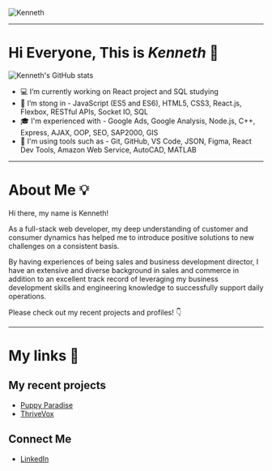 ![Kenneth](https://media-exp1.licdn.com/dms/image/C5616AQFnbuwaEBfImw/profile-displaybackgroundimage-shrink_200_800/0/1632790847889?e=1643846400&v=beta&t=EDesJUg72wxWha15VyttS22iTicY4U4dLHCE0BdnLIw)



---

# Hi Everyone, This is *Kenneth* :satellite:

![Kenneth's GitHub stats](https://github-readme-stats.vercel.app/api?username=Kenneth-Y-Wang&show_icons=true&theme=github_dark&hide=stars,contribs)

- :computer: I’m currently working on React project and SQL studying
- :muscle: I’m stong in - JavaScript (ES5 and ES6), HTML5, CSS3, React.js, Flexbox, RESTful APIs, Socket IO, SQL
- :mortar_board: I'm experienced with - Google Ads, Google Analysis, Node.js, C++, Express, AJAX, OOP, SEO, SAP2000, GIS
- :wrench: I'm using tools such as - Git, GitHub, VS Code, JSON, Figma, React Dev Tools, Amazon Web Service, AutoCAD, MATLAB

---


# About Me :bulb:

Hi there, my name is Kenneth! 

As a full-stack web developer, my deep understanding of customer and consumer dynamics has helped me to introduce positive solutions to new challenges on a consistent basis. 

By having experiences of being sales and business development director, I have an extensive and diverse background in sales and commerce in addition to an excellent track record of leveraging my business development skills and engineering knowledge to successfully support daily operations.

Please check out my recent projects and profiles! :point_down:  

--- 

# My links :link:

## My recent projects
- [Puppy Paradise](https://github.com/Kenneth-Y-Wang/puppy-paradise)
- [ThriveVox](https://github.com/Kenneth-Y-Wang/ThriveVox)

## Connect Me
- [LinkedIn](https://www.linkedin.com/in/kenneth-wang8/)
